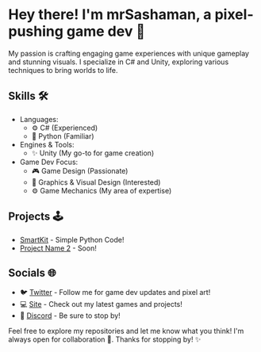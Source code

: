 # Hey there! I'm mrSashaman, a pixel-pushing game dev 👾

My passion is crafting engaging game experiences with unique gameplay and stunning visuals. I specialize in C# and Unity, exploring various techniques to bring worlds to life.

## Skills 🛠️

- Languages:
  - ⚙️ C# (Experienced)
  - 🐍 Python (Familiar)
- Engines & Tools:
  - ✨ Unity (My go-to for game creation)
- Game Dev Focus:
  - 🎮 Game Design (Passionate)
  - 🎨 Graphics & Visual Design (Interested)
  - ⚙️ Game Mechanics (My area of expertise)
   

## Projects 🕹️

- [SmartKit](https://github.com/MrSashaman/SmartKit) - Simple Python Code!
- [Project Name 2](https://github.com/MrSashaman/Uncle-Sam) - Soon!

## Socials 🌐

- 🐦 [Twitter](https://x.com/MrSashaman) - Follow me for game dev updates and pixel art!
- 💻 [Site](https://steelfoxgames.fun/) - Check out my latest games and projects!
- 👑 [Discord](https://discord.gg/5pBt7cj8B9) - Be sure to stop by!

Feel free to explore my repositories and let me know what you think! I'm always open for collaboration 👾. Thanks for stopping by! ✨

